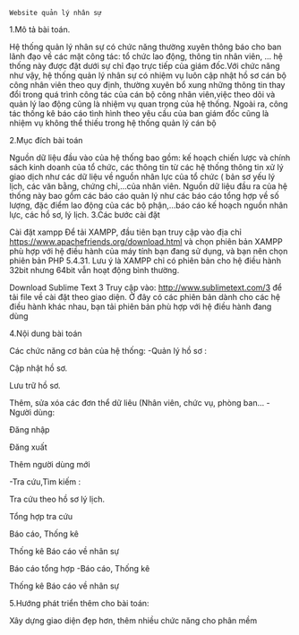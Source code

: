     Website quản lý nhân sự
1.Mô tả bài toán.

Hệ thống quản lý nhân sự có chức năng thường xuyên thông báo cho ban lãnh đạo về các mặt công tác: tổ chức lao động, thông tin nhân viên, ... hệ thống này được đặt dưới sự chỉ đạo trực tiếp của giám đốc.Với chức năng như vậy, hệ thống quản lý nhân sự có nhiệm vụ luôn cập nhật hồ sơ cán bộ công nhân viên theo quy định, thường xuyên bổ xung những thông tin thay đổi trong quá trình công tác của cán bộ công nhân viên,việc theo dõi và quản lý lao động cũng là nhiệm vụ quan trọng của hệ thống. Ngoài ra, công tác thống kê báo cáo tình hình theo yêu cầu của ban giám đốc cũng là nhiệm vụ không thể thiếu trong hệ thống quản lý cán bộ

2.Mục đích bài toán

Nguồn dữ liệu đầu vào của hệ thống bao gồm: kế hoạch chiến lược và chính sách kinh doanh của tổ chức, các thông tin từ các hệ thống thông tin xử lý giao dịch như các dữ liệu về nguồn nhân lực của tổ chức ( bản sơ yếu lý lịch, các văn bằng, chứng chỉ,…của nhân viên. Nguồn dữ liệu đầu ra của hệ thống này bao gồm các báo cáo quản lý như các báo cáo tổng hợp về số lượng, đặc điểm lao động của các bộ phận,…báo cáo kế hoạch nguồn nhân lực, các hồ sơ, lý lịch. 3.Các bước cài đặt

Cài đặt xampp Để tải XAMPP, đầu tiên bạn truy cập vào địa chỉ https://www.apachefriends.org/download.html và chọn phiên bản XAMPP phù hợp với hệ điều hành của máy tính bạn đang sử dụng, và bạn nên chọn phiên bản PHP 5.4.31. Lưu ý là XAMPP chỉ có phiên bản cho hệ điều hành 32bit nhưng 64bit vẫn hoạt động bình thường.

 Download Sublime Text 3 Truy cập vào: http://www.sublimetext.com/3 để tải file về cài đặt theo giao diện. Ở đây có các phiên bản dành cho các hệ điều hành khác nhau, bạn tải phiên bản phù hợp với hệ điều hành đang dùng

4.Nội dung bài toán

Các chức năng cơ bản của hệ thống: -Quản lý hồ sơ :

Cập nhật hồ sơ.

Lưu trữ hồ sơ.

Thêm, sửa xóa các đơn thể dữ liêu (Nhân viên, chức vụ, phòng ban… -Người dùng:

Đăng nhập

Đăng xuất

Thêm người dùng mới

-Tra cứu,Tìm kiếm :

Tra cứu theo hồ sơ lý lịch.

Tổng hợp tra cứu

Báo cáo, Thống kê

Thống kê Báo cáo về nhân sự

Báo cáo tổng hợp -Báo cáo, Thống kê

Thống kê Báo cáo về nhân sự

5.Hướng phát triển thêm cho bài toán:

Xây dựng giao diện đẹp hơn, thêm nhiều chức năng cho phân mềm
